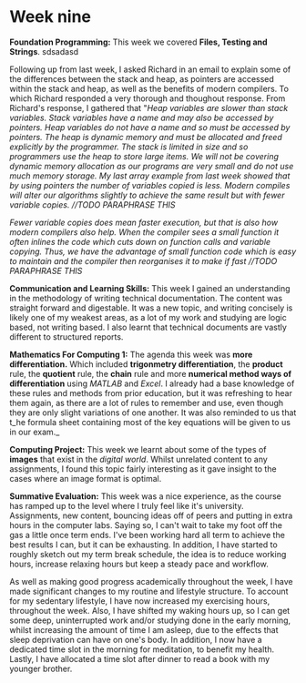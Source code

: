 # Week nine

**Foundation Programming:** This week we covered **Files, Testing and Strings**. sdsadasd

Following up from last week, I asked Richard in an email to explain some of the differences between the stack and heap, as pointers are accessed within the stack and heap, as well as the benefits of modern compilers. To which Richard responded a very thorough and thoughout response. From Richard's response, I gathered that "_Heap variables are slower than stack variables. Stack variables have a name and may also be accessed by pointers. Heap variables do not have a name and so must be accessed by pointers. The heap is dynamic memory and must be allocated and freed explicitly by the programmer. The stack is limited in size and so programmers use the heap to store large items. We will not be covering dynamic memory allocation as our programs are very small and do not use much memory storage. My last array example from last week showed that by using pointers the number of variables copied is less. Modern compiles will alter our algorithms slightly to achieve the same result but with fewer variable copies. //TODO PARAPHRASE THIS_

_Fewer variable copies does mean faster execution, but that is also how modern compilers also help. When the compiler sees a small function it often inlines the code which cuts down on function calls and variable copying. Thus, we have the advantage of small function code which is easy to maintain and the compiler then reorganises it to make if fast //TODO PARAPHRASE THIS_

**Communication and Learning Skills:** This week I gained an understanding in the methodology of writing technical documentation. The content was straight forward and digestable. It was a new topic, and writing concisely is likely one of my weakest areas, as a lot of my work and studying are logic based, not writing based. I also learnt that technical documents are vastly different to structured reports.

**Mathematics For Computing 1:** The agenda this week was **more differentiation.** Which included **trigonmetry differentiation**, the **product** rule, the **quotient** rule, the **chain** rule and more **numerical method ways of differentiation** using _MATLAB_ and _Excel_. I already had a base knowledge of these rules and methods from prior education, but it was refreshing to hear them again, as there are a lot of rules to remember and use, even though they are only slight variations of one another. It was also reminded to us that t_he formula sheet containing most of the key equations will be given to us in our exam._

**Computing Project:** This week we learnt about some of the types of **images** that exist in the _digital world_. Whilst unrelated content to any assignments, I found this topic fairly interesting as it gave insight to the cases where an image format is optimal. 

**Summative Evaluation:** This week was a nice experience, as the course has ramped up to the level where I truly feel like it's university. Assignments, new content, bouncing ideas off of peers and putting in extra hours in the computer labs. Saying so, I can't wait to take my foot off the gas a little once term ends. I've been working hard all term to achieve the best results I can, but it can be exhausting. In addition, I have started to roughly sketch out my term break schedule, the idea is to reduce working hours, increase relaxing hours but keep a steady pace and workflow.

As well as making good progress academically throughout the week, I have made significant changes to my routine and lifestyle structure. To account for my sedentary lifestyle, I have now increased my exercising hours, throughout the week. Also, I have shifted my waking hours up, so I can get some deep, uninterrupted work and/or studying done in the early morning, whilst increasing the amount of time I am asleep, due to the effects that sleep deprivation can have on one's body. In addition, I now have a dedicated time slot in the morning for meditation, to benefit my health. Lastly, I have allocated a time slot after dinner to read a book with my younger brother. 



